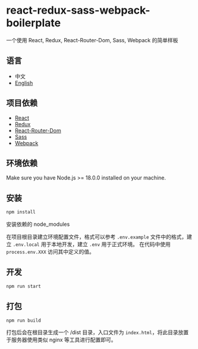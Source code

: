 # react-redux-sass-webpack-boilerplate

一个使用 React, Redux, React-Router-Dom, Sass, Webpack 的简单样板

## 语言

- 中文
- [English](README.md)

## 项目依赖

- [React](https://reactjs.org)
- [Redux](https://github.com/reduxjs/redux)
- [React-Router-Dom](https://v5.reactrouter.com/web/guides/quick-start)
- [Sass](https://sass-lang.com)
- [Webpack](https://webpack.js.org)

## 环境依赖

Make sure you have Node.js >= 18.0.0 installed on your machine.

## 安装

```bash
npm install
```

安装依赖的 node_modules

在项目根目录建立环境配置文件，格式可以参考 `.env.example` 文件中的格式，建立 `.env.local` 用于本地开发，建立 `.env` 用于正式环境。
在代码中使用 `process.env.XXX` 访问其中定义的值。

## 开发

```bash
npm run start
```

## 打包

```bash
npm run build
```

打包后会在根目录生成一个 /dist 目录，入口文件为 `index.html`，将此目录放置于服务器使用类似 nginx 等工具进行配置即可。
